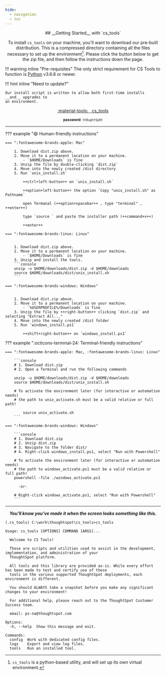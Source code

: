 ```yaml
---
hide:
  - navigation
  - toc
---
```


<style>
  /* Hide the Edit on Github button */
  .md-typeset h1, .md-content__button { display: none; }
  /* Skinny down and center the page */
  .md-content { max-width: 75%; margin: auto; }
  .md-button { width: 50%; text-align: center; margin: auto; }
  .md-typeset .admonition { margin: 1%; min-width: 48%; min-height: calc(1rem * 5); }
</style>

<center>
## __Getting Started__ with `cs_tools`

To install `cs_tools` on your machine, you'll want to download our pre-built
distribution. This is a compressed directory containing all the files necessary to set
up the environment[^1]. Please click the button below to get the zip file, and then
follow the instructions down the page.
</center>

!!! warning inline "Pre-requisites"
    The only strict requirement for CS Tools to function is
    <a href="https://www.python.org/downloads/" target="_blank">Python</a> v3.6.8 or newer.

!!! hint inline "Need to update?"

    Our install script is written to allow both first-time installs __and__ upgrades to
    an environment.

<center>
<a href="https://thoughtspot.egnyte.com/dl/MyBRZT6leI/dist.zip_" target="_blank" class="md-button md-button--primary">
    :material-tools: &nbsp; cs_tools
</a>

<sup>__password__: `th0ughtSp0t`</sup>
</center>

---

??? example ":smile: Human-friendly instructions"

    === ":fontawesome-brands-apple: Mac"

        1. Download dist.zip above.
        2. Move it to a permanent location on your machine.
            - `$HOME/Downloads` is fine
        3. Unzip the file by double-clicking `dist.zip`
        4. Move into the newly created /dist directory
        5. Run `unix_install.sh`

            ++ctrl+left-button++ on `unix_install.sh`

            ++option+left-button++ the option `Copy "unix_install.sh" as Pathname`

            open Termanal (++option+spacebar++ , type "terminal" , ++enter++)

            type `source ` and paste the installer path (++command+v++)

            ++enter++

    === ":fontawesome-brands-linux: Linux"


        1. Download dist.zip above.
        2. Move it to a permanent location on your machine.
            - `$HOME/Downloads` is fine
        3. Unzip and install the tools.
        ```console
        unzip -u $HOME/downloads/dist.zip -d $HOME/downloads
        source $HOME/downloads/dist/unix_install.sh
        ```

    === ":fontawesome-brands-windows: Windows"


        1. Download dist.zip above.
        2. Move it to a permanent location on your machine.
            - `%USERPROFILE%/Downloads` is fine
        3. Unzip the file by ++right-button++ clicking `dist.zip` and selecting "Extract All..."
        4. Move into the newly created /dist folder
        5. Run `windows_install.ps1`

            ++shift+right-button++ on `windows_install.ps1`

??? example ":octicons-terminal-24: Terminal-friendly instructions"

    === ":fontawesome-brands-apple: Mac, :fontawesome-brands-linux: Linux"

        ```console
        # 1. Download dist.zip
        # 2. Open a Terminal and run the following commands

        unzip -u $HOME/downloads/dist.zip -d $HOME/downloads
        source $HOME/downloads/dist/unix_install.sh

        # To activate the environment later (for interactive or automation needs)
        # the path to unix_activate.sh must be a valid relative or full path!

            source unix_activate.sh
        ```

    === ":fontawesome-brands-windows: Windows"

        ```console
        # 1. Download dist.zip
        # 2. Unzip dist.zip
        # 3. Navigate to the folder dist/
        # 4. Right-click windows_install.ps1, select "Run with Powershell"

        # To activate the environment later (for interactive or automation needs)
        # the path to windows_activate.ps1 must be a valid relative or full path!
        powershell -file ./windows_activate.ps1

          -or-

        # Right-click windows_activate.ps1, select "Run with Powershell"
        ```

---

<center><b><i>
   You'll know you've made it when the screen looks something like this. 
</i></b></center>

```console
(.cs_tools) C:\work\thoughtspot\cs_tools>cs_tools

Usage: cs_tools [OPTIONS] COMMAND [ARGS]...

  Welcome to CS Tools!

  These are scripts and utilities used to assist in the development, implementation, and administration of your
  ThoughtSpot platform.

  All tools and this library are provided as-is. While every effort has been made to test and certify use of these
  tools in the various supported ThoughtSpot deployments, each environment is different.

  You should ALWAYS take a snapshot before you make any significant changes to your environment!

  For additional help, please reach out to the ThoughtSpot Customer Success team.

  email: ps-na@thoughtspot.com

Options:
  -h, --help  Show this message and exit.

Commands:
  config  Work with dedicated config files.
  logs    Export and view log files.
  tools   Run an installed tool.
```

[^1]: `cs_tools` is a python-based utility, and will set up its own virtual environment.
